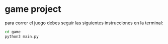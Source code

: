 # game project

para correr el juego debes seguir las siguientes instrucciones en la terminal:

``` sh
cd game
python3 main.py

```